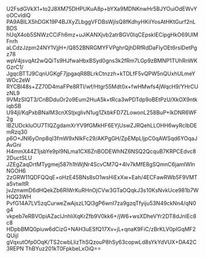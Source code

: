 U2FsdGVkX1+to2J8XM75DHPUKuA8p+bYXa9MDNKnwHr5BJYOuiOdEWvYoOCvldiQ
PA9ABlLX5hDGK19P4BJXyZLbggVFDBsWjIsQ8fKdhyHKiIYosAtHKtGurf2nLBDS
hUqX4ob5SNWzCCiFh6mz+uJiKANXjvb2atrBGV0lqCEpskIECipgHkO69UlMFnrh
aLCdzJzpm24NY1VjjH+/Q852BNRGMYFVPghrQjhDRfRdDaFIyOEt6rslDetPgz78
wpV4jsvqAt2wQQiTs9HJfwaHbxBSyd0gns3k2fRm7LGp9zBMNP1TUhRnWKGzrC1/
JgqcBTTJ9CqnUGKgF7jpgaqR8BLrkCtnzzh+kTDLfF5vQPW5nQUxhULmeYWOc2eW
RYCBI48s+ZZ70D4maFPe8RTl/wf/Htgr55Mdt0x+fwHMwfs4jWqcH9/YHrCUzNL9
9VMzSIQT3/CnBDduOr2o9Eum2HuA5k+tRca3wPDTdp9oBEtPzU/XkOX9ntkiqbSB
U94jI/KqPxbBNaIM3cnXStjxglivN1ug1ZkbkFD7ZLowonL258BuP+IkDNR6WF2g
IBZUDckluOU7TIQZgdamXrYV9fGMkHF6EYjUswZJRQehLLOHH6wyRcIbDEmRzq30
p6O+JNl6yOnp8qI3fmW9xNlkFc29/AKPgGH/ZpEMpLIjpC0qAWSqd6YOqaJAvGni
H4mmX44Z1jsbYe9pl9NLma1CX6ZnBODEWhNZ6NSQ2QcquB7KRPCEdvc82DuctSLU
JZEgZaqDrtMTygmej587h1hWjNr4ScvCM7Q+4Iv7kMfE8gSQmnC6jamlWlnNGOH6
2zGRW11QDFQQqE+oHzE45BNs8sO1wsHiExXw+Eah/4ECFawRWb5F9VMTaSvtwltR
jvJznwmD6dHQekZb6RlWrKuRHnOjCVw3GTaOQqkJ3s10KsNvkUce981b7WHQQ3WH
PvfG14A7LV5zqCurweZwAjszL1Ql3gP6wnI7za9gzqTfyiju53N49ckNn4/qN0g4
vkpeb7eRBVOpiAZaclJnhliXqKrZfb9V0kk6+/jW6+wsXDheVYr2DT8dJnIEc8c8
HDpbBMQ0piuw6dCizG+NAH3uESfQ17Xv+jL+qnaK9FiC/zBrKLV0pIGqMF2QUijl
gVqxutOfp0OqK/TS2cwbLlizThSQzouP8hSy63copwLd8sYkYdVUX+DA42C3REPN
ThBYuz201kT0FpkbeLxOiQ==
